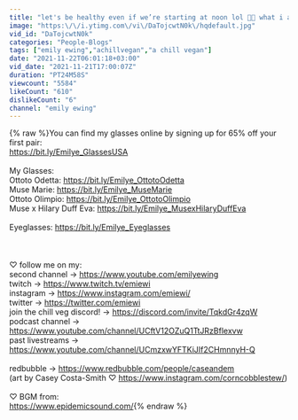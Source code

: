 ```yaml
---
title: "let's be healthy even if we’re starting at noon lol 🌱🥘 what i ate (vegan)"
image: "https:\/\/i.ytimg.com\/vi\/DaTojcwtN0k\/hqdefault.jpg"
vid_id: "DaTojcwtN0k"
categories: "People-Blogs"
tags: ["emily ewing","achillvegan","a chill vegan"]
date: "2021-11-22T06:01:18+03:00"
vid_date: "2021-11-21T17:00:07Z"
duration: "PT24M58S"
viewcount: "5584"
likeCount: "610"
dislikeCount: "6"
channel: "emily ewing"
---
```

{% raw %}You can find my glasses online by signing up for 65% off your first pair: <br /><a rel="nofollow" target="blank" href="https://bit.ly/Emilye_GlassesUSA">https://bit.ly/Emilye_GlassesUSA</a><br /><br />My Glasses:<br />Ottoto Odetta: <a rel="nofollow" target="blank" href="https://bit.ly/Emilye_OttotoOdetta">https://bit.ly/Emilye_OttotoOdetta</a><br />Muse Marie: <a rel="nofollow" target="blank" href="https://bit.ly/Emilye_MuseMarie">https://bit.ly/Emilye_MuseMarie</a><br />Ottoto Olimpio: <a rel="nofollow" target="blank" href="https://bit.ly/Emilye_OttotoOlimpio">https://bit.ly/Emilye_OttotoOlimpio</a><br />Muse x Hilary Duff Eva: <a rel="nofollow" target="blank" href="https://bit.ly/Emilye_MusexHilaryDuffEva">https://bit.ly/Emilye_MusexHilaryDuffEva</a><br /><br />Eyeglasses: <a rel="nofollow" target="blank" href="https://bit.ly/Emilye_Eyeglasses">https://bit.ly/Emilye_Eyeglasses</a><br /><br /><br /><br />♡ follow me on my:<br />second channel → <a rel="nofollow" target="blank" href="https://www.youtube.com/emilyewing">https://www.youtube.com/emilyewing</a><br />twitch → <a rel="nofollow" target="blank" href="https://www.twitch.tv/emiewi">https://www.twitch.tv/emiewi</a><br />instagram → <a rel="nofollow" target="blank" href="https://www.instagram.com/emiewi/">https://www.instagram.com/emiewi/</a><br />twitter → <a rel="nofollow" target="blank" href="https://twitter.com/emiewi">https://twitter.com/emiewi</a><br />join the chill veg discord! → <a rel="nofollow" target="blank" href="https://discord.com/invite/TqkdGr4zqW">https://discord.com/invite/TqkdGr4zqW</a><br />podcast channel → <a rel="nofollow" target="blank" href="https://www.youtube.com/channel/UCftV12OZuQ1TtJRzBflexvw">https://www.youtube.com/channel/UCftV12OZuQ1TtJRzBflexvw</a><br />past livestreams → <a rel="nofollow" target="blank" href="https://www.youtube.com/channel/UCmzxwYFTKiJIf2CHmnnyH-Q">https://www.youtube.com/channel/UCmzxwYFTKiJIf2CHmnnyH-Q</a><br /><br />redbubble → <a rel="nofollow" target="blank" href="https://www.redbubble.com/people/caseandem">https://www.redbubble.com/people/caseandem</a><br />(art by Casey Costa-Smith ♡ <a rel="nofollow" target="blank" href="https://www.instagram.com/corncobblestew/)">https://www.instagram.com/corncobblestew/)</a><br /><br />♡ BGM from: <br /><a rel="nofollow" target="blank" href="https://www.epidemicsound.com/">https://www.epidemicsound.com/</a>{% endraw %}
